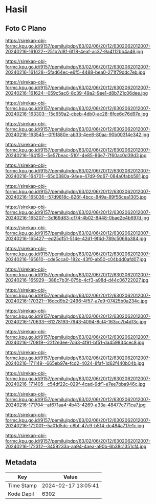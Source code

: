 # Hasil

## Foto C Plano

https://sirekap-obj-formc.kpu.go.id/9157/pemilu/pdpr/63/02/06/20/12/6302062012007-20240216-161022--251b2d8f-6f18-4eaf-ac37-9a4112bb4a46.jpg

https://sirekap-obj-formc.kpu.go.id/9157/pemilu/pdpr/63/02/06/20/12/6302062012007-20240216-161428--5fad64ec-e6f5-4488-bea0-271f79ddc7eb.jpg

https://sirekap-obj-formc.kpu.go.id/9157/pemilu/pdpr/63/02/06/20/12/6302062012007-20240216-161624--059c5ac6-8c39-49a2-9ee1-d8b721c06dee.jpg

https://sirekap-obj-formc.kpu.go.id/9157/pemilu/pdpr/63/02/06/20/12/6302062012007-20240216-163303--15c659a2-cbeb-4db0-ac28-6fce6d76d97e.jpg

https://sirekap-obj-formc.kpu.go.id/9157/pemilu/pdpr/63/02/06/20/12/6302062012007-20240216-163545--0f9f880e-ab33-4ee6-80aa-90b00314e342.jpg

https://sirekap-obj-formc.kpu.go.id/9157/pemilu/pdpr/63/02/06/20/12/6302062012007-20240216-164150--5e57beac-5101-4e85-86e7-7f60ac0d39d3.jpg

https://sirekap-obj-formc.kpu.go.id/9157/pemilu/pdpr/63/02/06/20/12/6302062012007-20240216-164701--65d0380a-94ee-47d9-9d67-084a0fabb581.jpg

https://sirekap-obj-formc.kpu.go.id/9157/pemilu/pdpr/63/02/06/20/12/6302062012007-20240216-165036--57d9818c-826f-4bcc-849a-89f56cea1305.jpg

https://sirekap-obj-formc.kpu.go.id/9157/pemilu/pdpr/63/02/06/20/12/6302062012007-20240216-165207--3c169d83-cf74-4b02-8448-0bae2e4b697d.jpg

https://sirekap-obj-formc.kpu.go.id/9157/pemilu/pdpr/63/02/06/20/12/6302062012007-20240216-165427--ed25df51-514e-42d1-9f4d-789c5069a384.jpg

https://sirekap-obj-formc.kpu.go.id/9157/pemilu/pdpr/63/02/06/20/12/6302062012007-20240216-165610--cde5cca0-182c-43f0-ab50-c04bdd0afd07.jpg

https://sirekap-obj-formc.kpu.go.id/9157/pemilu/pdpr/63/02/06/20/12/6302062012007-20240216-165929--388c7b3f-075b-4cf3-a98d-d44c06722027.jpg

https://sirekap-obj-formc.kpu.go.id/9157/pemilu/pdpr/63/02/06/20/12/6302062012007-20240216-170321--16dcd9b2-2496-4f57-a7e9-07425b0a234c.jpg

https://sirekap-obj-formc.kpu.go.id/9157/pemilu/pdpr/63/02/06/20/12/6302062012007-20240216-170633--61278193-7943-4094-8cf4-163cc7b4df3c.jpg

https://sirekap-obj-formc.kpu.go.id/9157/pemilu/pdpr/63/02/06/20/12/6302062012007-20240216-170819--22f2e3ee-7c63-4f91-bf51-da459834cec8.jpg

https://sirekap-obj-formc.kpu.go.id/9157/pemilu/pdpr/63/02/06/20/12/6302062012007-20240216-171149--665eb97e-fcd2-4024-8faf-1d62f440b04b.jpg

https://sirekap-obj-formc.kpu.go.id/9157/pemilu/pdpr/63/02/06/20/12/6302062012007-20240216-171405--c54df22c-029f-4cad-9df1-e7ee7bba946c.jpg

https://sirekap-obj-formc.kpu.go.id/9157/pemilu/pdpr/63/02/06/20/12/6302062012007-20240216-171704--af671aa4-4b43-4269-a33a-48477c771ca7.jpg

https://sirekap-obj-formc.kpu.go.id/9157/pemilu/pdpr/63/02/06/20/12/6302062012007-20240216-172001--5a01d5dc-c8bf-47c9-b514-dc484a717e1c.jpg

https://sirekap-obj-formc.kpu.go.id/9157/pemilu/pdpr/63/02/06/20/12/6302062012007-20240216-172312--3459233a-aa94-4aea-a90b-6b38c1351cf4.jpg


## Metadata

| Key        | Value               |
| ---------- | ------------------- |
| Time Stamp | 2024-02-17 13:05:41 |
| Kode Dapil | 6302                |




